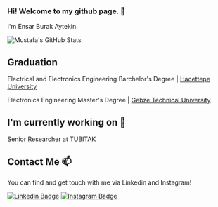 ### Hi! Welcome to my github page. 👋


I'm Ensar Burak Aytekin. 


![Mustafa's GitHub Stats](https://github-readme-stats.vercel.app/api?username=eburakaytekin&show_icons=true)

## Graduation

Electrical and Electronics Engineering Barchelor's Degree |  [Hacettepe University](https://www.hacettepe.edu.tr/)

Electronics Engineering Master's Degree |  [Gebze Technical University](https://www.gtu.edu.tr/)

## I'm currently working on 🔭

Senior Researcher at TUBITAK

## Contact Me 📫

You can find and get touch with me via Linkedin and Instagram!


[![Linkedin Badge](https://img.shields.io/badge/ensarburakaytekin-follow%20on%20linkedin-blue?style=for-the-badge&logo=linkedin)](https://www.linkedin.com/in/ensarburakaytekin)
[![Instagram Badge](https://img.shields.io/badge/eburakaytekin-follow%20on%20instagram-blue?style=for-the-badge&logo=instagram)](https://instagram.com/eburakaytekin/)
